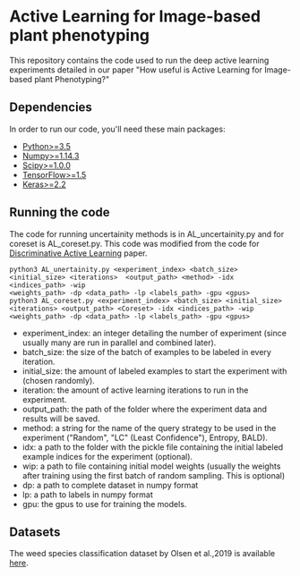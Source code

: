 # Active Learning for Image-based plant phenotyping
This repository contains the code used to run the deep active learning experiments detailed in our paper "How useful is Active Learning for Image-based plant Phenotyping?"
## Dependencies
In order to run our code, you'll need these main packages:

- [Python>=3.5](https://www.python.org/)
- [Numpy>=1.14.3](https://numpy.org/)
- [Scipy>=1.0.0](https://www.scipy.org/)
- [TensorFlow>=1.5](https://www.tensorflow.org/)
- [Keras>=2.2](https://keras.io/)
## Running the code
The code for running uncertainity methods is in AL_uncertainity.py and for coreset is AL_coreset.py. This code was modified from the code for [Discriminative Active Learning](https://github.com/dsgissin/DiscriminativeActiveLearning) paper.
```
python3 AL_unertainity.py <experiment_index> <batch_size> <initial_size> <iterations>  <output_path> <method> -idx <indices_path> -wip
<weights_path> -dp <data_path> -lp <labels_path> -gpu <gpus>
python3 AL_coreset.py <experiment_index> <batch_size> <initial_size> <iterations> <output_path> <Coreset> -idx <indices_path> -wip
<weights_path> -dp <data_path> -lp <labels_path> -gpu <gpus>
```
- experiment_index: an integer detailing the number of experiment (since usually many are run in parallel and combined later).
- batch_size: the size of the batch of examples to be labeled in every iteration.
- initial_size: the amount of labeled examples to start the experiment with (chosen randomly).
- iteration: the amount of active learning iterations to run in the experiment.
- output_path: the path of the folder where the experiment data and results will be saved.
- method: a string for the name of the query strategy to be used in the experiment ("Random", "LC" (Least Confidence"), Entropy, BALD).
- idx: a path to the folder with the pickle file containing the initial labeled example indices for the experiment (optional).
- wip: a path to file containing initial model weights (usually the weights after training using the first batch of random sampling. This is optional)
- dp: a path to complete dataset in numpy format
- lp: a path to labels in numpy format
- gpu: the gpus to use for training the models.

## Datasets
The weed species classification dataset by Olsen et al.,2019 is available [here](https://github.com/AlexOlsen/DeepWeeds).

